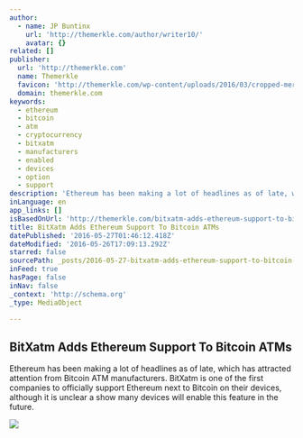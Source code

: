 ```yaml
---
author:
  - name: JP Buntinx
    url: 'http://themerkle.com/author/writer10/'
    avatar: {}
related: []
publisher:
  url: 'http://themerkle.com'
  name: Themerkle
  favicon: 'http://themerkle.com/wp-content/uploads/2016/03/cropped-merkle-white-1-192x192.png'
  domain: themerkle.com
keywords:
  - ethereum
  - bitcoin
  - atm
  - cryptocurrency
  - bitxatm
  - manufacturers
  - enabled
  - devices
  - option
  - support
description: 'Ethereum has been making a lot of headlines as of late, which has attracted attention from Bitcoin ATM manufacturers. BitXatm is one of the first companies to officially support Ethereum next to Bitcoin on their devices, although it is unclear a show many devices will enable this feature in the future.'
inLanguage: en
app_links: []
isBasedOnUrl: 'http://themerkle.com/bitxatm-adds-ethereum-support-to-bitcoin-atms/'
title: BitXatm Adds Ethereum Support To Bitcoin ATMs
datePublished: '2016-05-27T01:46:12.418Z'
dateModified: '2016-05-26T17:09:13.292Z'
starred: false
sourcePath: _posts/2016-05-27-bitxatm-adds-ethereum-support-to-bitcoin-atms.md
inFeed: true
hasPage: false
inNav: false
_context: 'http://schema.org'
_type: MediaObject

---
```

<article style=""><h1>BitXatm Adds Ethereum Support To Bitcoin ATMs</h1><p>Ethereum has been making a lot of headlines as of late, which has attracted attention from Bitcoin ATM manufacturers. BitXatm is one of the first companies to officially support Ethereum next to Bitcoin on their devices, although it is unclear a show many devices will enable this feature in the future.</p><img src="http://themerkle.com/wp-content/uploads/2016/05/BitXatm.jpg" /></article>